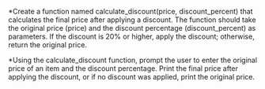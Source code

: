 *Create a function named calculate_discount(price, discount_percent) that calculates the final price after applying a discount. The function should take the original price (price) and the discount percentage (discount_percent) as parameters. If the discount is 20% or higher, apply the discount; otherwise, return the original price.


*Using the calculate_discount function, prompt the user to enter the original price of an item and the discount percentage. Print the final price after applying the discount, or if no discount was applied, print the original price.